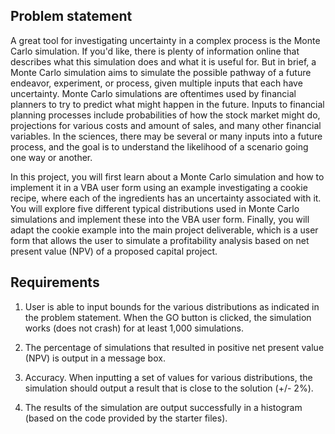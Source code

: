 ## Problem statement

A great tool for investigating uncertainty in a complex process is the Monte Carlo simulation.  If you'd like, there is plenty of information online that describes what this simulation does and what it is useful for.  But in brief, a Monte Carlo simulation aims to simulate the possible pathway of a future endeavor, experiment, or process, given multiple inputs that each have uncertainty.  Monte Carlo simulations are oftentimes used by financial planners to try to predict what might happen in the future.  Inputs to financial planning processes include probabilities of how the stock market might do, projections for various costs and amount of sales, and many other financial variables.  In the sciences, there may be several or many inputs into a future process, and the goal is to understand the likelihood of a scenario going one way or another.

In this project, you will first learn about a Monte Carlo simulation and how to implement it in a VBA user form using an example investigating a cookie recipe, where each of the ingredients has an uncertainty associated with it.  You will explore five different typical distributions used in Monte Carlo simulations and implement these into the VBA user form.  Finally, you will adapt the cookie example into the main project deliverable, which is a user form that allows the user to simulate a profitability analysis based on net present value (NPV) of a proposed capital project.

## Requirements

1. User is able to input bounds for the various distributions as indicated in the problem statement. When the GO button is clicked, the simulation works (does not crash) for at least 1,000 simulations.

2. The percentage of simulations that resulted in positive net present value (NPV) is output in a message box.

3. Accuracy. When inputting a set of values for various distributions, the simulation should output a result that is close to the solution (+/- 2%).

4. The results of the simulation are output successfully in a histogram (based on the code provided by the starter files).

